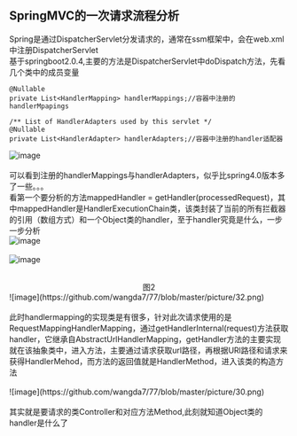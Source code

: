 SpringMVC的一次请求流程分析
---
Spring是通过DispatcherServlet分发请求的，通常在ssm框架中，会在web.xml中注册DispatcherServlet<br>
基于springboot2.0.4,主要的方法是DispatcherServlet中doDispatch方法，先看几个类中的成员变量<br>
~~~
@Nullable
private List<HandlerMapping> handlerMappings;//容器中注册的handlerMpapings

/** List of HandlerAdapters used by this servlet */
@Nullable
private List<HandlerAdapter> handlerAdapters;//容器中注册的handler适配器 
~~~
![image](https://github.com/wangda7/77/blob/master/picture/28.png)<br><br>
可以看到注册的handlerMappings与handlerAdapters，似乎比spring4.0版本多了一些。。。<br>
看第一个要分析的方法mappedHandler = getHandler(processedRequest)，其中mappedHandler是HandlerExecutionChain类，该类封装了当前的所有拦截器的引用（数组方式）和一个Object类的handler，至于handler究竟是什么，一步一步分析<br>
![image](https://github.com/wangda7/77/blob/master/picture/29.png)<br><br>
![image](https://github.com/wangda7/77/blob/master/picture/31.png)<br><br>
<center>图2</center>
![image](https://github.com/wangda7/77/blob/master/picture/32.png)<br><br>
此时handlermapping的实现类是有很多，针对此次请求使用的是RequestMappingHandlerMapping，通过getHandlerInternal(request)方法获取handler，它继承自AbstractUrlHandlerMapping，getHandler方法的主要实现就在该抽象类中，进入方法，主要通过请求获取url路径，再根据URl路径和请求来获得HandlerMehod，而方法的返回值就是HandlerMethod，进入该类的构造方法<br><br>
![image](https://github.com/wangda7/77/blob/master/picture/30.png)<br><br>
其实就是要请求的类Controller和对应方法Method,此刻就知道Object类的handler是什么了
